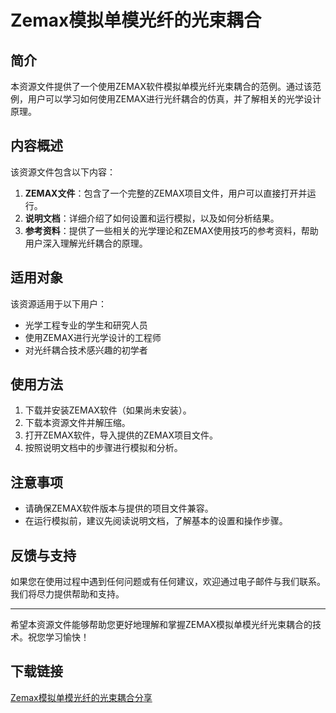 # Zemax模拟单模光纤的光束耦合

## 简介
本资源文件提供了一个使用ZEMAX软件模拟单模光纤光束耦合的范例。通过该范例，用户可以学习如何使用ZEMAX进行光纤耦合的仿真，并了解相关的光学设计原理。

## 内容概述
该资源文件包含以下内容：
1. **ZEMAX文件**：包含了一个完整的ZEMAX项目文件，用户可以直接打开并运行。
2. **说明文档**：详细介绍了如何设置和运行模拟，以及如何分析结果。
3. **参考资料**：提供了一些相关的光学理论和ZEMAX使用技巧的参考资料，帮助用户深入理解光纤耦合的原理。

## 适用对象
该资源适用于以下用户：
- 光学工程专业的学生和研究人员
- 使用ZEMAX进行光学设计的工程师
- 对光纤耦合技术感兴趣的初学者

## 使用方法
1. 下载并安装ZEMAX软件（如果尚未安装）。
2. 下载本资源文件并解压缩。
3. 打开ZEMAX软件，导入提供的ZEMAX项目文件。
4. 按照说明文档中的步骤进行模拟和分析。

## 注意事项
- 请确保ZEMAX软件版本与提供的项目文件兼容。
- 在运行模拟前，建议先阅读说明文档，了解基本的设置和操作步骤。

## 反馈与支持
如果您在使用过程中遇到任何问题或有任何建议，欢迎通过电子邮件与我们联系。我们将尽力提供帮助和支持。

---
希望本资源文件能够帮助您更好地理解和掌握ZEMAX模拟单模光纤光束耦合的技术。祝您学习愉快！

## 下载链接

[Zemax模拟单模光纤的光束耦合分享](https://pan.quark.cn/s/82b1eb35bdf6)